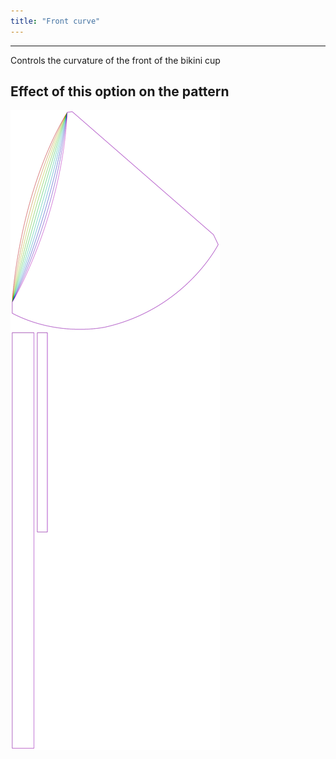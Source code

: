 ```yaml
---
title: "Front curve"
---
```


***

Controls the curvature of the front of the bikini cup

## Effect of this option on the pattern

![This image shows the effect of this option by superimposing several variants that have a different value for this option](bee_frontcurve_sample.svg "Effect of this option on the pattern")
